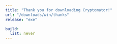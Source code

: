 ```yaml
---
title: "Thank you for downloading Cryptomator!"
url: "/downloads/win/thanks"
release: "exe"

build:
  list: never
---
```

